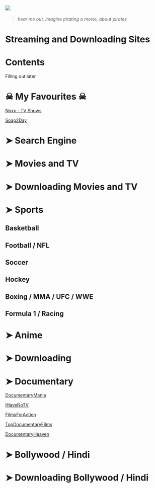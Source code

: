 # ![](https://i.imgur.com/qf89AKU.png)

> _hear me out. imagine pirating a movie, about pirates_

# Streaming and Downloading Sites


# Contents

Filling out later

# ☠ My Favourites ☠

[Noxx - TV Shows](https://noxx.is)

[Soap2Day](https://soapgate.org)


# ➤ Search Engine

# ➤ Movies and TV

# ➤ Downloading Movies and TV

# ➤ Sports

## Basketball

## Football / NFL

## Soccer

## Hockey

## Boxing / MMA / UFC / WWE

## Formula 1 / Racing

# ➤ Anime

# ➤ Downloading 

# ➤ Documentary

[DocumentaryMania](https://www.documentarymania.com/home.php)

[IHaveNoTV](https://ihavenotv.com)

[FilmsForAction](https://www.filmsforaction.org/)

[TopDocumentaryFilms](https://topdocumentaryfilms.com/all/)

[DocumentaryHeaven](https://documentaryheaven.com)


# ➤ Bollywood / Hindi

# ➤ Downloading Bollywood / Hindi
